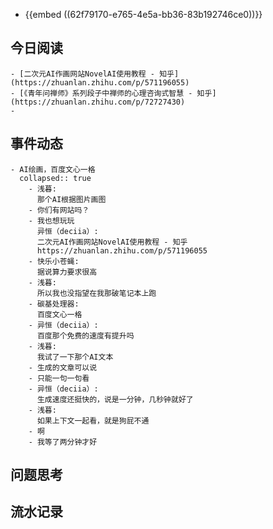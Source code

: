 - {{embed ((62f79170-e765-4e5a-bb36-83b192746ce0))}}
## 今日阅读
	- [二次元AI作画网站NovelAI使用教程 - 知乎](https://zhuanlan.zhihu.com/p/571196055)
	- [《青年问禅师》系列段子中禅师的心理咨询式智慧 - 知乎](https://zhuanlan.zhihu.com/p/72727430)
	-
## 事件动态
	- AI绘画，百度文心一格
	  collapsed:: true
		- 浅暮:
		  那个AI根据图片画图
		- 你们有网站吗？
		- 我也想玩玩
		  异恒（deciia）:
		  二次元AI作画网站NovelAI使用教程 - 知乎
		  https://zhuanlan.zhihu.com/p/571196055
		- 快乐小苍蝇:
		  据说算力要求很高
		- 浅暮:
		  所以我也没指望在我那破笔记本上跑
		- 碳基处理器:
		  百度文心一格
		- 异恒（deciia）:
		  百度那个免费的速度有提升吗
		- 浅暮:
		  我试了一下那个AI文本
		- 生成的文章可以说
		- 只能一句一句看
		- 异恒（deciia）:
		  生成速度还挺快的，说是一分钟，几秒钟就好了
		- 浅暮:
		  如果上下文一起看，就是狗屁不通
		- 啊
		- 我等了两分钟才好
## 问题思考
## 流水记录